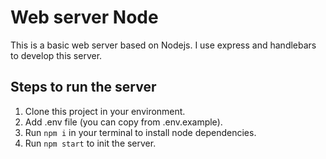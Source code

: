 # Web server Node
This is a basic web server based on Nodejs.
I use express and handlebars to develop this server.

## Steps to run the server
1. Clone this project in your environment.
2. Add .env file (you can copy from .env.example).
3. Run `npm i` in your terminal to install node dependencies.
4. Run `npm start` to init the server.
